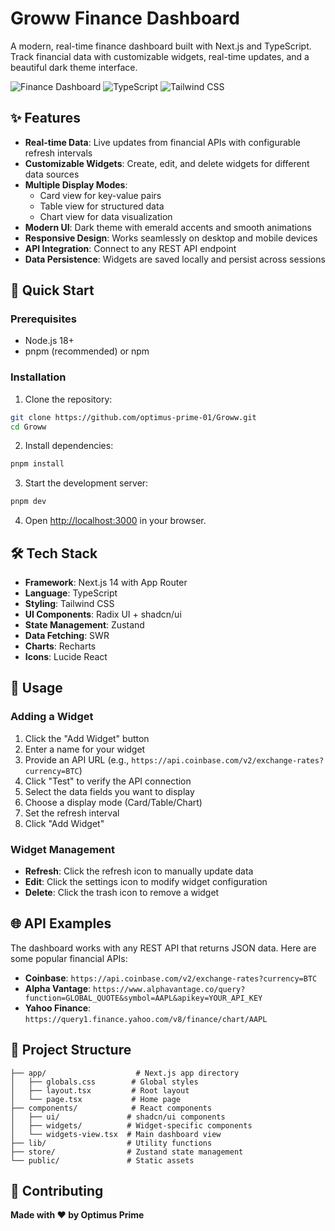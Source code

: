 # Groww Finance Dashboard

A modern, real-time finance dashboard built with Next.js and TypeScript. Track financial data with customizable widgets, real-time updates, and a beautiful dark theme interface.

![Finance Dashboard](https://img.shields.io/badge/Next.js-14.2.16-black?style=for-the-badge&logo=next.js)
![TypeScript](https://img.shields.io/badge/TypeScript-5.9.2-blue?style=for-the-badge&logo=typescript)
![Tailwind CSS](https://img.shields.io/badge/Tailwind_CSS-4.1.12-38B2AC?style=for-the-badge&logo=tailwind-css)

## ✨ Features

- **Real-time Data**: Live updates from financial APIs with configurable refresh intervals
- **Customizable Widgets**: Create, edit, and delete widgets for different data sources
- **Multiple Display Modes**: 
  - Card view for key-value pairs
  - Table view for structured data
  - Chart view for data visualization
- **Modern UI**: Dark theme with emerald accents and smooth animations
- **Responsive Design**: Works seamlessly on desktop and mobile devices
- **API Integration**: Connect to any REST API endpoint
- **Data Persistence**: Widgets are saved locally and persist across sessions

## 🚀 Quick Start

### Prerequisites

- Node.js 18+ 
- pnpm (recommended) or npm

### Installation

1. Clone the repository:
```bash
git clone https://github.com/optimus-prime-01/Groww.git
cd Groww
```

2. Install dependencies:
```bash
pnpm install
```

3. Start the development server:
```bash
pnpm dev
```

4. Open [http://localhost:3000](http://localhost:3000) in your browser.

## 🛠️ Tech Stack

- **Framework**: Next.js 14 with App Router
- **Language**: TypeScript
- **Styling**: Tailwind CSS
- **UI Components**: Radix UI + shadcn/ui
- **State Management**: Zustand
- **Data Fetching**: SWR
- **Charts**: Recharts
- **Icons**: Lucide React

## 📱 Usage

### Adding a Widget

1. Click the "Add Widget" button
2. Enter a name for your widget
3. Provide an API URL (e.g., `https://api.coinbase.com/v2/exchange-rates?currency=BTC`)
4. Click "Test" to verify the API connection
5. Select the data fields you want to display
6. Choose a display mode (Card/Table/Chart)
7. Set the refresh interval
8. Click "Add Widget"

### Widget Management

- **Refresh**: Click the refresh icon to manually update data
- **Edit**: Click the settings icon to modify widget configuration
- **Delete**: Click the trash icon to remove a widget

## 🌐 API Examples

The dashboard works with any REST API that returns JSON data. Here are some popular financial APIs:

- **Coinbase**: `https://api.coinbase.com/v2/exchange-rates?currency=BTC`
- **Alpha Vantage**: `https://www.alphavantage.co/query?function=GLOBAL_QUOTE&symbol=AAPL&apikey=YOUR_API_KEY`
- **Yahoo Finance**: `https://query1.finance.yahoo.com/v8/finance/chart/AAPL`


## 📁 Project Structure

```
├── app/                    # Next.js app directory
│   ├── globals.css        # Global styles
│   ├── layout.tsx         # Root layout
│   └── page.tsx           # Home page
├── components/            # React components
│   ├── ui/               # shadcn/ui components
│   ├── widgets/          # Widget-specific components
│   └── widgets-view.tsx  # Main dashboard view
├── lib/                  # Utility functions
├── store/                # Zustand state management
└── public/               # Static assets
```

## 🤝 Contributing

**Made with ❤️ by Optimus Prime**
